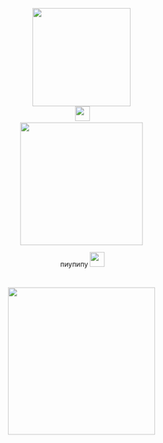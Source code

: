 
  <div id="header" align="center"> 
<img src="https://i.pinimg.com/originals/de/b0/11/deb01135d06dc3a7a179564be18059d6.gif" width="200px"/>

<div id="Badges" align="center"> 
<img src="https://komarev.com/ghpvc/?username=CanIHaveOneBurger&label=Dishes+prepared&style=for-the-badge&color=c98f9b" alt=""/> 
  <img src="https://i.pinimg.com/originals/a8/95/49/a89549d69b7e231ab5858cf689ee4cf3.gif" width="30px"/>
  
<div id="header" align="center">
  <img src="https://i.pinimg.com/originals/fa/14/27/fa1427d280b431afea5118a2b198f35f.gif" width="250"/>

<img
 h1>
  пиупипу
  <img src="https://media.tenor.com/51qKk_jSjiEAAAAm/dead-plate-rody-lamoree.webp" width="30px"/>
<div id="header" align="center">
<h1>
  <img 
    align="center"
src="https://i.pinimg.com/originals/83/1c/45/831c459a45e76ec4de6c44bd30061370.gif" width="300px"/>
<div id="header" align="center">
